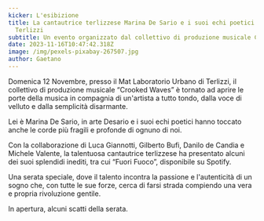 ```yaml
---
kicker: L'esibizione
title: La cantautrice terlizzese Marina De Sario e i suoi echi poetici al Mat di
  Terlizzi
subtitle: Un evento organizzato dal collettivo di produzione musicale Crooked Waves
date: 2023-11-16T10:47:42.318Z
image: /img/pexels-pixabay-267507.jpg
author: Gaetano
---
```

Domenica 12 Novembre, presso il Mat Laboratorio Urbano di Terlizzi, il collettivo di produzione musicale “Crooked Waves” è tornato ad aprire le porte della musica in compagnia di un'artista a tutto tondo, dalla voce di velluto e dalla semplicità disarmante.



Lei è Marina De Sario, in arte Desario e i suoi echi poetici hanno toccato anche le corde più fragili e profonde di ognuno di noi.



Con la collaborazione di Luca Giannotti, Gilberto Bufi, Danilo de Candia e Michele Valente, la talentuosa cantautrice terlizzese ha presentato alcuni dei suoi splendidi inediti, tra cui “Fuori Fuoco”, disponibile su Spotify.





Una serata speciale, dove il talento incontra la passione e l'autenticità di un sogno che, con tutte le sue forze, cerca di farsi strada compiendo una vera e propria rivoluzione gentile.



In apertura, alcuni scatti della serata.